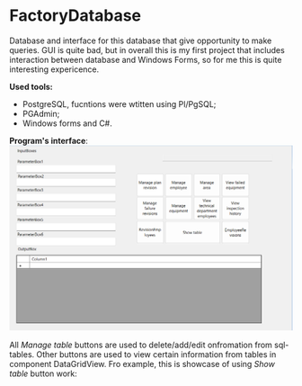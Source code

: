 # FactoryDatabase
Database and interface for this database that give opportunity to make queries. GUI is quite bad, but in overall this is my first project that includes interaction between database and Windows Forms, so for me this is quite interesting expericence.

**Used tools:**
* PostgreSQL, fucntions were wtitten using Pl/PgSQL;
* PGAdmin;
* Windows forms and C#.

**Program's interface**:
![Interface image](https://github.com/Meteorych/FactoryDatabase/blob/master/Images/Interface.png)

All _Manage table_ buttons are used to delete/add/edit onfromation from sql-tables. Other buttons are used to view certain information from tables in component DataGridView. 
Fro example, this is showcase of using _Show table_ button work:
